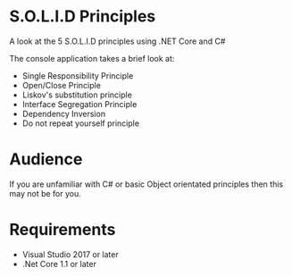 # S.O.L.I.D Principles
A look at the 5 S.O.L.I.D principles using .NET Core and C#

The console application takes a brief look at:

  - Single Responsibility Principle
  - Open/Close Principle
  - Liskov's substitution principle
  - Interface Segregation Principle
  - Dependency Inversion
  - Do not repeat yourself principle

# Audience 
If you are unfamiliar with C# or basic Object orientated principles then this may not be for you.

# Requirements

  -  Visual Studio 2017 or later
  - .Net Core 1.1 or later
